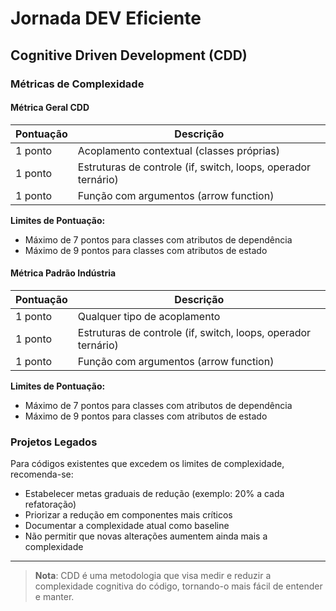 # Jornada DEV Eficiente

## Cognitive Driven Development (CDD)

### Métricas de Complexidade

#### Métrica Geral CDD
| Pontuação | Descrição |
|-----------|-----------|
| 1 ponto   | Acoplamento contextual (classes próprias) |
| 1 ponto   | Estruturas de controle (if, switch, loops, operador ternário) |
| 1 ponto   | Função com argumentos (arrow function) |

**Limites de Pontuação:**
- Máximo de 7 pontos para classes com atributos de dependência
- Máximo de 9 pontos para classes com atributos de estado

#### Métrica Padrão Indústria
| Pontuação | Descrição |
|-----------|-----------|
| 1 ponto   | Qualquer tipo de acoplamento |
| 1 ponto   | Estruturas de controle (if, switch, loops, operador ternário) |
| 1 ponto   | Função com argumentos (arrow function) |

**Limites de Pontuação:**
- Máximo de 7 pontos para classes com atributos de dependência
- Máximo de 9 pontos para classes com atributos de estado

### Projetos Legados
Para códigos existentes que excedem os limites de complexidade, recomenda-se:
- Estabelecer metas graduais de redução (exemplo: 20% a cada refatoração)
- Priorizar a redução em componentes mais críticos
- Documentar a complexidade atual como baseline
- Não permitir que novas alterações aumentem ainda mais a complexidade

---
> **Nota**: CDD é uma metodologia que visa medir e reduzir a complexidade cognitiva do código, tornando-o mais fácil de entender e manter.